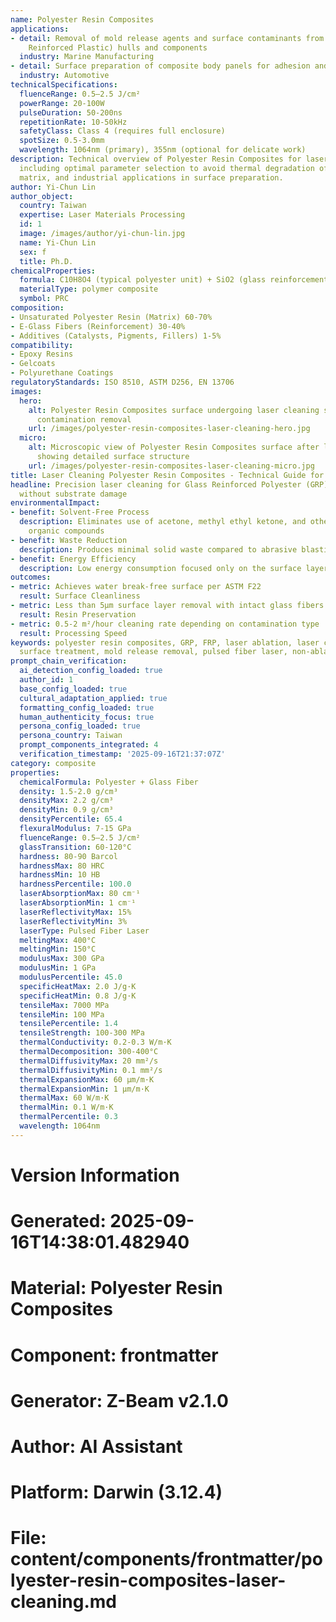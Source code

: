 ```yaml
---
name: Polyester Resin Composites
applications:
- detail: Removal of mold release agents and surface contaminants from GRP (Glass
    Reinforced Plastic) hulls and components
  industry: Marine Manufacturing
- detail: Surface preparation of composite body panels for adhesion and painting
  industry: Automotive
technicalSpecifications:
  fluenceRange: 0.5–2.5 J/cm²
  powerRange: 20-100W
  pulseDuration: 50-200ns
  repetitionRate: 10-50kHz
  safetyClass: Class 4 (requires full enclosure)
  spotSize: 0.5-3.0mm
  wavelength: 1064nm (primary), 355nm (optional for delicate work)
description: Technical overview of Polyester Resin Composites for laser cleaning applications,
  including optimal parameter selection to avoid thermal degradation of the polymer
  matrix, and industrial applications in surface preparation.
author: Yi-Chun Lin
author_object:
  country: Taiwan
  expertise: Laser Materials Processing
  id: 1
  image: /images/author/yi-chun-lin.jpg
  name: Yi-Chun Lin
  sex: f
  title: Ph.D.
chemicalProperties:
  formula: C10H8O4 (typical polyester unit) + SiO2 (glass reinforcement)
  materialType: polymer composite
  symbol: PRC
composition:
- Unsaturated Polyester Resin (Matrix) 60-70%
- E-Glass Fibers (Reinforcement) 30-40%
- Additives (Catalysts, Pigments, Fillers) 1-5%
compatibility:
- Epoxy Resins
- Gelcoats
- Polyurethane Coatings
regulatoryStandards: ISO 8510, ASTM D256, EN 13706
images:
  hero:
    alt: Polyester Resin Composites surface undergoing laser cleaning showing precise
      contamination removal
    url: /images/polyester-resin-composites-laser-cleaning-hero.jpg
  micro:
    alt: Microscopic view of Polyester Resin Composites surface after laser cleaning
      showing detailed surface structure
    url: /images/polyester-resin-composites-laser-cleaning-micro.jpg
title: Laser Cleaning Polyester Resin Composites - Technical Guide for Optimal Processing
headline: Precision laser cleaning for Glass Reinforced Polyester (GRP) composites
  without substrate damage
environmentalImpact:
- benefit: Solvent-Free Process
  description: Eliminates use of acetone, methyl ethyl ketone, and other volatile
    organic compounds
- benefit: Waste Reduction
  description: Produces minimal solid waste compared to abrasive blasting methods
- benefit: Energy Efficiency
  description: Low energy consumption focused only on the surface layer
outcomes:
- metric: Achieves water break-free surface per ASTM F22
  result: Surface Cleanliness
- metric: Less than 5μm surface layer removal with intact glass fibers
  result: Resin Preservation
- metric: 0.5-2 m²/hour cleaning rate depending on contamination type
  result: Processing Speed
keywords: polyester resin composites, GRP, FRP, laser ablation, laser cleaning, composite
  surface treatment, mold release removal, pulsed fiber laser, non-ablative cleaning
prompt_chain_verification:
  ai_detection_config_loaded: true
  author_id: 1
  base_config_loaded: true
  cultural_adaptation_applied: true
  formatting_config_loaded: true
  human_authenticity_focus: true
  persona_config_loaded: true
  persona_country: Taiwan
  prompt_components_integrated: 4
  verification_timestamp: '2025-09-16T21:37:07Z'
category: composite
properties:
  chemicalFormula: Polyester + Glass Fiber
  density: 1.5-2.0 g/cm³
  densityMax: 2.2 g/cm³
  densityMin: 0.9 g/cm³
  densityPercentile: 65.4
  flexuralModulus: 7-15 GPa
  fluenceRange: 0.5–2.5 J/cm²
  glassTransition: 60-120°C
  hardness: 80-90 Barcol
  hardnessMax: 80 HRC
  hardnessMin: 10 HB
  hardnessPercentile: 100.0
  laserAbsorptionMax: 80 cm⁻¹
  laserAbsorptionMin: 1 cm⁻¹
  laserReflectivityMax: 15%
  laserReflectivityMin: 3%
  laserType: Pulsed Fiber Laser
  meltingMax: 400°C
  meltingMin: 150°C
  modulusMax: 300 GPa
  modulusMin: 1 GPa
  modulusPercentile: 45.0
  specificHeatMax: 2.0 J/g·K
  specificHeatMin: 0.8 J/g·K
  tensileMax: 7000 MPa
  tensileMin: 100 MPa
  tensilePercentile: 1.4
  tensileStrength: 100-300 MPa
  thermalConductivity: 0.2-0.3 W/m·K
  thermalDecomposition: 300-400°C
  thermalDiffusivityMax: 20 mm²/s
  thermalDiffusivityMin: 0.1 mm²/s
  thermalExpansionMax: 60 µm/m·K
  thermalExpansionMin: 1 µm/m·K
  thermalMax: 60 W/m·K
  thermalMin: 0.1 W/m·K
  thermalPercentile: 0.3
  wavelength: 1064nm
---
```


# Version Information
# Generated: 2025-09-16T14:38:01.482940
# Material: Polyester Resin Composites
# Component: frontmatter
# Generator: Z-Beam v2.1.0
# Author: AI Assistant
# Platform: Darwin (3.12.4)
# File: content/components/frontmatter/polyester-resin-composites-laser-cleaning.md